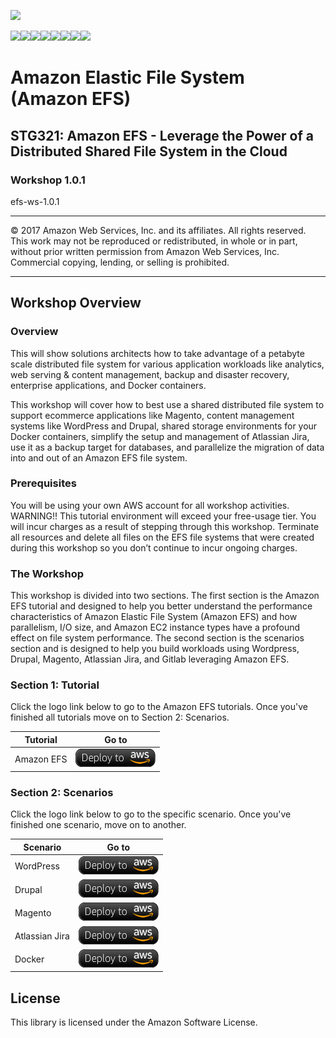 ![](https://s3.amazonaws.com/aws-us-east-1/tutorial/AWS_logo_PMS_300x180.png)

![](https://s3.amazonaws.com/aws-us-east-1/tutorial/100x100_benefit_available.png)![](https://s3.amazonaws.com/aws-us-east-1/tutorial/100x100_benefit_ingergration.png)![](https://s3.amazonaws.com/aws-us-east-1/tutorial/100x100_benefit_ecryption-lock.png)![](https://s3.amazonaws.com/aws-us-east-1/tutorial/100x100_benefit_fully-managed.png)![](https://s3.amazonaws.com/aws-us-east-1/tutorial/100x100_benefit_lowcost-affordable.png)![](https://s3.amazonaws.com/aws-us-east-1/tutorial/100x100_benefit_performance.png)![](https://s3.amazonaws.com/aws-us-east-1/tutorial/100x100_benefit_scalable.png)![](https://s3.amazonaws.com/aws-us-east-1/tutorial/100x100_benefit_storage.png)
# **Amazon Elastic File System (Amazon EFS)**

## STG321: Amazon EFS - Leverage the Power of a Distributed Shared File System in the Cloud

### Workshop 1.0.1

efs-ws-1.0.1

---

© 2017 Amazon Web Services, Inc. and its affiliates. All rights reserved. This work may not be  reproduced or redistributed, in whole or in part, without prior written permission from Amazon Web Services, Inc. Commercial copying, lending, or selling is prohibited.

---

## Workshop Overview

### Overview

This will show solutions architects how to take advantage of a petabyte scale distributed file system for various application workloads like analytics, web serving & content management, backup and disaster recovery, enterprise applications, and Docker containers.

This workshop will cover how to best use a shared distributed file system to support ecommerce applications like Magento, content management systems like WordPress and Drupal, shared storage environments for your Docker containers, simplify the setup and management of Atlassian Jira, use it as a backup target for databases, and parallelize the migration of data into and out of an Amazon EFS file system.

### Prerequisites

You will be using your own AWS account for all workshop activities.
WARNING!! This tutorial environment will exceed your free-usage tier. You will incur charges as a result of stepping through this workshop. Terminate all resources and delete all files on the EFS file systems that were created during this workshop so you don’t continue to incur ongoing charges.

### The Workshop

This workshop is divided into two sections. The first section is the Amazon EFS tutorial and designed to help you better understand the performance characteristics of Amazon Elastic File System (Amazon EFS) and how parallelism, I/O size, and Amazon EC2 instance types have a profound effect on file system performance. The second section is the scenarios section and is designed to help you build workloads using Wordpress, Drupal, Magento, Atlassian Jira, and Gitlab leveraging Amazon EFS.



### Section 1: Tutorial

Click the logo link below to go to the Amazon EFS tutorials. Once you've finished all tutorials move on to Section 2: Scenarios.


| Tutorial | Go to |
| --- | --- 
| Amazon EFS | [![](/images/deploy_to_aws.png)](/tutorial) |



### Section 2: Scenarios

Click the logo link below to go to the specific scenario. Once you've finished one scenario, move on to another.

| Scenario | Go to |
| --- | --- 
| WordPress | [![](/images/deploy_to_aws.png)](/scenarios/wordpress) |
| Drupal | [![](/images/deploy_to_aws.png)](/scenarios/drupal) |
| Magento | [![](/images/deploy_to_aws.png)](/scenarios/magento) |
| Atlassian Jira | [![](/images/deploy_to_aws.png)](/scenarios/atlassian-jira) |
| Docker | [![](/images/deploy_to_aws.png)](/docker) |



## License

This library is licensed under the Amazon Software License.
